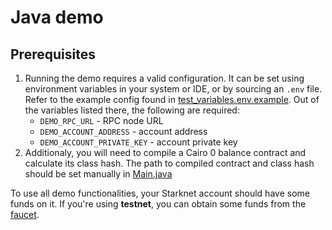 # Java demo

## Prerequisites
1. Running the demo requires a valid configuration. It can be set using environment variables in your system or IDE, or by sourcing an `.env` file. Refer to the example config found in [test_variables.env.example](../test_variables.env.example). Out of the variables listed there, the following are required:
    - `DEMO_RPC_URL` - RPC node URL
    - `DEMO_ACCOUNT_ADDRESS` - account address
    - `DEMO_ACCOUNT_PRIVATE_KEY` - account private key
2. Additionaly, you will need to compile a Cairo 0 balance contract and calculate its class hash.
The path to compiled contract and class hash should be set manually in [Main.java](src/main/java/com/example/javademo/Main.java)

To use all demo functionalities, your Starknet account should have some funds on it.
If you're using **testnet**, you can obtain some funds from the [faucet](https://faucet.goerli.starknet.io/).